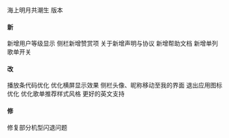 海上明月共潮生 版本

#### 新

新增用户等级显示
侧栏新增赞赏项
关于新增声明与协议
新增帮助文档
新增单列歌单开关

#### 改

播放条代码优化
优化横屏显示效果
侧栏头像、昵称移动至我的界面
退出应用图标优化
优化歌单推荐样式风格
更好的英文支持

#### 修

修复部分机型闪退问题
